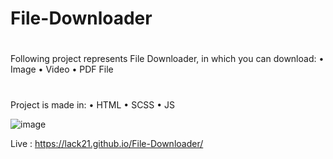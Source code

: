 # File-Downloader

#
Following project represents File Downloader, in which you can download:
 • Image
 • Video
 • PDF File

#
Project is made in:
 • HTML
 • SCSS
 • JS
 
![image](https://user-images.githubusercontent.com/100687592/220066945-90cfa63a-dbeb-4872-a623-67a7708787b0.png)

Live : https://lack21.github.io/File-Downloader/
